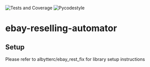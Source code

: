 ![Tests and Coverage](https://github.com/albytterc/ebay-reselling-automator/actions/workflows/test.yml/badge.svg)
![Pycodestyle](https://github.com/albytterc/ebay-reselling-automator/actions/workflows/main.yml/badge.svg)
# ebay-reselling-automator

## Setup
Please refer to albytterc/ebay_rest_fix for library setup instructions
